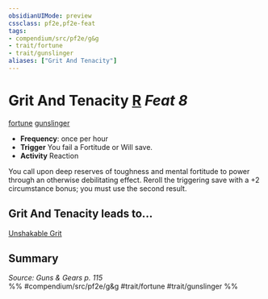 ```yaml
---
obsidianUIMode: preview
cssclass: pf2e,pf2e-feat
tags:
- compendium/src/pf2e/g&g
- trait/fortune
- trait/gunslinger
aliases: ["Grit And Tenacity"]
---
```

# Grit And Tenacity  [R](../../rules/core-rulebook/chapter-9-playing-the-game.md#Actions "Reaction") *Feat 8*  
[fortune](../../rules/traits/fortune.md)  [gunslinger](../../rules/traits/gunslinger-g-g.md)  

- **Frequency**: once per hour
- **Trigger** You fail a Fortitude or Will save.
- **Activity** Reaction

You call upon deep reserves of toughness and mental fortitude to power through an otherwise debilitating effect. Reroll the triggering save with a +2 circumstance bonus; you must use the second result.

## Grit And Tenacity leads to...

[Unshakable Grit](unshakable-grit-g-g.md)

## Summary

*Source: Guns & Gears p. 115*  
%% #compendium/src/pf2e/g&g #trait/fortune #trait/gunslinger %%